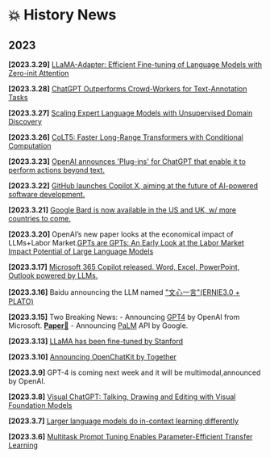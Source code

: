 # 💥 History News

## 2023

**[2023.3.29]** [LLaMA-Adapter: Efficient Fine-tuning of Language Models with Zero-init Attention](https://arxiv.org/pdf/2303.16199.pdf.)

**[2023.3.28]** [ChatGPT Outperforms Crowd-Workers for Text-Annotation Tasks](https://arxiv.org/pdf/2303.15056.pdf)

**[2023.3.27]** [Scaling Expert Language Models with Unsupervised Domain Discovery](https://arxiv.org/pdf/2303.14177.pdf)
 
**[2023.3.26]** [CoLT5: Faster Long-Range Transformers with Conditional Computation](https://arxiv.org/pdf/2303.09752.pdf)

**[2023.3.23]** [OpenAI announces 'Plug-ins' for ChatGPT that enable it to perform actions beyond text.](https://platform.openai.com/docs/plugins/introduction)

**[2023.3.22]** [GitHub launches Copilot X, aiming at the future of AI-powered software development.](https://github.blog/2023-03-22-github-copilot-x-the-ai-powered-developer-experience/) 

**[2023.3.21]** [Google Bard is now available in the US and UK, w/ more countries to come.](https://bard.google.com) 

**[2023.3.20]** OpenAI’s new paper looks at the economical impact of LLMs+Labor Market.[GPTs are GPTs: An Early Look at the Labor Market Impact Potential of Large Language Models](https://arxiv.org/pdf/2303.10130.pdf) 

**[2023.3.17]** [Microsoft 365 Copilot released. Word, Excel, PowerPoint, Outlook powered by LLMs.](https://blogs.microsoft.com/blog/2023/03/16/introducing-microsoft-365-copilot-your-copilot-for-work/)

**[2023.3.16]**  Baidu announcing the LLM named ["文心一言"(ERNIE3.0 + PLATO)](https://yiyan.baidu.com/welcome) 

**[2023.3.15]** Two Breaking News:
    -  Announcing [GPT4](https://openai.com/product/gpt-4) by OpenAI from Microsoft. **[Paper🔗](https://cdn.openai.com/papers/gpt-4.pdf)**
    -  Announcing [PaLM](https://developers.googleblog.com/2023/03/announcing-palm-api-and-makersuite.html) API by Google. 

**[2023.3.13]** [LLaMA has been fine-tuned by Stanford](https://github.com/tatsu-lab/stanford_alpaca)

**[2023.3.10]** [Announcing OpenChatKit by Together](https://huggingface.co/spaces/togethercomputer/OpenChatKit)

**[2023.3.9]**  GPT-4 is coming next week and it will be multimodal,announced by OpenAI.

**[2023.3.8]** [Visual ChatGPT: Talking, Drawing and Editing with Visual Foundation Models](https://arxiv.org/abs/2303.04671)

**[2023.3.7]** [Larger language models do in-context learning differently](https://arxiv.org/abs/2303.03846)

**[2023.3.6]** [Multitask Prompt Tuning Enables Parameter-Efficient Transfer Learning](https://arxiv.org/abs/2303.02861)